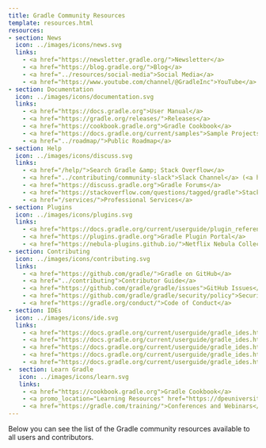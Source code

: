 ```yaml
---
title: Gradle Community Resources
template: resources.html
resources:
- section: News
  icon: ../images/icons/news.svg
  links:
    - <a href="https://newsletter.gradle.org/">Newsletter</a>
    - <a href="https://blog.gradle.org/">Blog</a>
    - <a href="../resources/social-media">Social Media</a>
    - <a href="https://www.youtube.com/channel/@GradleInc">YouTube</a>
- section: Documentation
  icon: ../images/icons/documentation.svg
  links:
    - <a href="https://docs.gradle.org">User Manual</a>
    - <a href="https://gradle.org/releases/">Releases</a>
    - <a href="https://cookbook.gradle.org">Gradle Cookbook</a>
    - <a href="https://docs.gradle.org/current/samples">Sample Projects</a>
    - <a href="../roadmap/">Public Roadmap</a>
- section: Help
  icon: ../images/icons/discuss.svg
  links:
    - <a href="/help/">Search Gradle &amp; Stack Overflow</a>
    - <a href="../contributing/community-slack">Slack Channel</a> (<a href="https://www.linen.dev/s/gradle-community">Archive</a>)
    - <a href="https://discuss.gradle.org">Gradle Forums</a>
    - <a href="https://stackoverflow.com/questions/tagged/gradle">Stack Overflow</a>
    - <a href="/services/">Professional Services</a>
- section: Plugins
  icon: ../images/icons/plugins.svg
  links:
    - <a href="https://docs.gradle.org/current/userguide/plugin_reference.html">Gradle Core Plugins</a>
    - <a href="https://plugins.gradle.org">Gradle Plugin Portal</a>
    - <a href="https://nebula-plugins.github.io/">Netflix Nebula Collection</a>
- section: Contributing
  icon: ../images/icons/contributing.svg
  links:
    - <a href="https://github.com/gradle/">Gradle on GitHub</a>
    - <a href="../contributing">Contributor Guide</a>
    - <a href="https://github.com/gradle/gradle/issues">GitHub Issues</a>
    - <a href="https://github.com/gradle/gradle/security/policy">Security Vulnerability Reporting Policy</a>
    - <a href="https://gradle.org/conduct/">Code of Conduct</a>
- section: IDEs
  icon: ../images/icons/ide.svg
  links:
    - <a href="https://docs.gradle.org/current/userguide/gradle_ides.html#intellij_idea">IntelliJ IDEA</a>
    - <a href="https://docs.gradle.org/current/userguide/gradle_ides.html#visual_studio_code">Visual Studio Code</a>
    - <a href="https://docs.gradle.org/current/userguide/gradle_ides.html#android_studio">Android Studio</a>
    - <a href="https://docs.gradle.org/current/userguide/gradle_ides.html#eclipse">Eclipse Buildship</a>
    - <a href="https://docs.gradle.org/current/userguide/gradle_ides.html#netbeans">Apache NetBeans</a>
-  section: Learn Gradle
   icon: ../images/icons/learn.svg
   links:
    - <a href="https://cookbook.gradle.org">Gradle Cookbook</a>
    - <a promo_location="Learning Resources" href="https://dpeuniversity.gradle.com/app">DPE University</a>
    - <a href="https://gradle.com/training/">Conferences and Webinars</a>
---
```


Below you can see the list of the Gradle community resources
available to all users and contributors.
